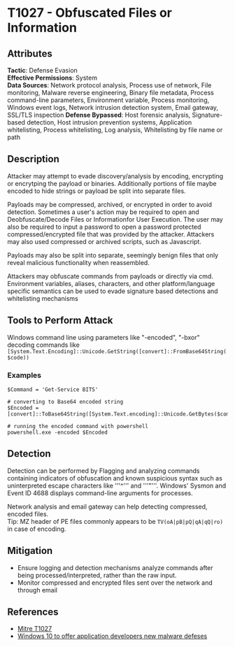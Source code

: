 # T1027 - Obfuscated Files or Information

## Attributes
**Tactic**: Defense Evasion  
**Effective Permissions**: System  
**Data Sources**: Network protocol analysis, Process use of network, File monitoring, Malware reverse engineering, Binary file metadata, Process command-line parameters, Environment variable, Process monitoring, Windows event logs, Network intrusion detection system, Email gateway, SSL/TLS inspection
**Defense Bypassed**: Host forensic analysis, Signature-based detection, Host intrusion prevention systems, Application whitelisting, Process whitelisting, Log analysis, Whitelisting by file name or path

## Description
Attacker may attempt to evade discovery/analysis by encoding, encrypting or encrytping the payload or binaries. Additionally portions of file maybe encoded to hide strings or payload be split into separate files.

Payloads may be compressed, archived, or encrypted in order to avoid detection. Sometimes a user's action may be required to open and Deobfuscate/Decode Files or Informationfor User Execution. The user may also be required to input a password to open a password protected compressed/encrypted file that was provided by the attacker. Attackers may also used compressed or archived scripts, such as Javascript.

Payloads may also be split into separate, seemingly benign files that only reveal malicious functionality when reassembled.

Attackers may obfuscate commands from payloads or directly via cmd. Environment variables, aliases, characters, and other platform/language specific semantics can be used to evade signature based detections and whitelisting mechanisms

## Tools to Perform Attack
Windows command line using parameters like "-encoded", "-bxor" decoding commands like `[System.Text.Encoding]::Unicode.GetString([convert]::FromBase64String($code))`

### Examples
```
$Command = 'Get-Service BITS' 

# converting to Base64 encoded string
$Encoded = [convert]::ToBase64String([System.Text.encoding]::Unicode.GetBytes($command)) 

# running the encoded command with powershell
powershell.exe -encoded $Encoded
```

## Detection
Detection can be performed by Flagging and analyzing commands containing indicators of obfuscation and known suspicious syntax such as uninterpreted escape characters like '''^''' and '''"'''. Windows' Sysmon and Event ID 4688 displays command-line arguments for processes.  

Network analysis and email gateway can help detecting compressed, encoded files.  
Tip: MZ header of PE files commonly appears to be `TV(oA|pB|pQ|qA|qQ|ro)` in case of encoding.

## Mitigation
- Ensure logging and detection mechanisms analyze commands after being processed/interpreted, rather than the raw input. 
- Monitor compressed and encrypted files sent over the network and through email

## References
- [Mitre T1027](https://attack.mitre.org/techniques/T1027/)
- [Windows 10 to offer application developers new malware defeses](https://www.microsoft.com/security/blog/2015/06/09/windows-10-to-offer-application-developers-new-malware-defenses/)
